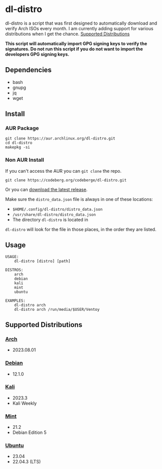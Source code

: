 # dl-distro

dl-distro is a script that was first designed to automatically download and verify Arch ISOs every month.
I am currently adding support for various distributions when I get the chance. [Supported Distributions](#supported-distributions)

**This script will automatically import GPG signing keys to verify the signatures. Do not run this script if you do not want to import the developers GPG signing keys.**

## Dependencies

- bash
- gnupg
- jq
- wget

## Install

### AUR Package

```
git clone https://aur.archlinux.org/dl-distro.git
cd dl-distro
makepkg -si
```

### Non AUR Install

If you can't access the AUR you can `git clone` the repo.

```
git clone https://codeberg.org/codeberge/dl-distro.git
```

Or you can [download the latest release](https://codeberg.org/codeberge/dl-distro/releases/latest).

Make sure the `distro_data.json` file is always in one of these locations:

- `$HOME/.config/dl-distro/distro_data.json`
- `/usr/share/dl-distro/distro_data.json`
- The directory `dl-distro` is located in

`dl-distro` will look for the file in those places, in the order they are listed.

## Usage

```
USAGE:
    dl-distro [distro] [path]

DISTROS:
    arch
    debian
    kali
    mint
    ubuntu

EXAMPLES:
    dl-distro arch
    dl-distro arch /run/media/$USER/Ventoy
```

## Supported Distributions

### [Arch](https://archlinux.org)
- 2023.08.01

### [Debian](https://debian.org)
- 12.1.0

### [Kali](https://kali.org)
- 2023.3
- Kali Weekly

### [Mint](https://linuxmint.com)
- 21.2
- Debian Edition 5

### [Ubuntu](https://ubuntu.com)
- 23.04
- 22.04.3 (LTS)

